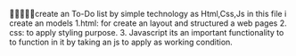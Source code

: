 🚀🚀🚀🚀🎯create an To-Do list by  simple technology  as Html,Css,Js
in this file i create an models
1.html:
for create an layout and structured a web pages
2. css:
to apply styling purpose.
3. Javascript
its an important functionality to to function in it by taking an js to apply as working condition.
